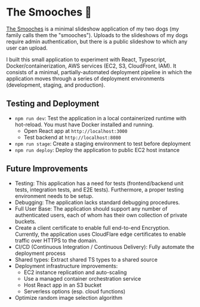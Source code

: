 # The Smooches 🐾

[The Smooches](https://thesmooches.com/) is a minimal slideshow application of my two dogs (my family calls them the "smooches"). Uploads to the slideshows of my dogs require admin authentication, but there is a public slideshow to which any user can upload.

I built this small application to experiment with React, Typescript, Docker/containerization, AWS services (EC2, S3, CloudFront, IAM). It consists of a minimal, partially-automated deployment pipeline in which the application moves through a series of deployment environments (development, staging, and production). 

## Testing and Deployment

- `npm run dev`: Test the application in a local containerized runtime with hot-reload. You must have Docker installed and running.
  - Open React app at `http://localhost:3000`
  - Test backend at `http://localhost:8080`
- `npm run stage`: Create a staging environment to test before deployment
- `npm run deploy`: Deploy the application to public EC2 host instance

## Future Improvements

- Testing: This application has a need for tests (frontend/backend unit tests, integration tests, and E2E tests). Furthermore, a proper testing environment needs to be setup.
- Debugging: The application lacks standard debugging procedures.
- Full User Base: The application should support any number of authenticated users, each of whom has their own collection of private buckets.
- Create a client certificate to enable full end-to-end Encryption. Currently, the application uses CloudFlare edge certificates to enable traffic over HTTPS to the domain.
- CI/CD (Continuous Integration / Continuous Delivery): Fully automate the deployment process
- Shared types: Extract shared TS types to a shared source
- Deployment infrastructure improvements:
  - EC2 instance replication and auto-scaling
  - Use a managed container orchestration service
  - Host React app in an S3 bucket
  - Serverless options (esp. cloud functions)
- Optimize random image selection algorithm
